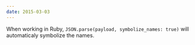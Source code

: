 ```yaml
---
date: 2015-03-03
---
```


When working in Ruby, `JSON.parse(payload, symbolize_names: true)` will automaticaly symbolize the names.
